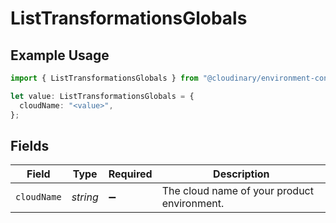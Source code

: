 # ListTransformationsGlobals

## Example Usage

```typescript
import { ListTransformationsGlobals } from "@cloudinary/environment-config/models/operations";

let value: ListTransformationsGlobals = {
  cloudName: "<value>",
};
```

## Fields

| Field                                       | Type                                        | Required                                    | Description                                 |
| ------------------------------------------- | ------------------------------------------- | ------------------------------------------- | ------------------------------------------- |
| `cloudName`                                 | *string*                                    | :heavy_minus_sign:                          | The cloud name of your product environment. |